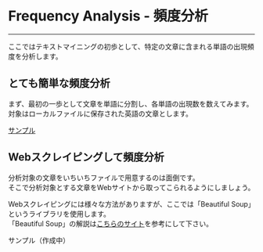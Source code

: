 # Frequency Analysis - 頻度分析
---
ここではテキストマイニングの初歩として、特定の文章に含まれる単語の出現頻度を分析します。  

## とても簡単な頻度分析
まず、最初の一歩として文章を単語に分割し、各単語の出現数を数えてみます。
対象はローカルファイルに保存された英語の文章とします。    

[サンプル](https://github.com/uurotanli/PyDataOkubo/blob/master/01.FrequensyAnalysis/01.simpleAnalysis.ipynb)

## Webスクレイピングして頻度分析
分析対象の文章をいちいちファイルで用意するのは面倒です。  
そこで分析対象とする文章をWebサイトから取ってこられるようにしましょう。  

Webスクレイピングには様々な方法がありますが、ここでは「Beautiful Soup」というライブラリを使用します。  
「Beautiful Soup」の解説は[こちらのサイト](http://kondou.com/BS4/)を参考にして下さい。

サンプル（作成中）
